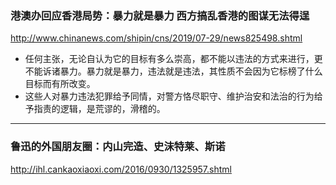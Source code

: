 ### 港澳办回应香港局势：暴力就是暴力 西方搞乱香港的图谋无法得逞
http://www.chinanews.com/shipin/cns/2019/07-29/news825498.shtml
- 任何主张，无论自认为它的目标有多么崇高，都不能以违法的方式来进行，更不能诉诸暴力。暴力就是暴力，违法就是违法，其性质不会因为它标榜了什么目标而有所改变。
- 这些人对暴力违法犯罪给予同情，对警方恪尽职守、维护治安和法治的行为给予指责的逻辑，是荒谬的，滑稽的。
--- 
### 鲁迅的外国朋友圈：内山完造、史沫特莱、斯诺
http://ihl.cankaoxiaoxi.com/2016/0930/1325957.shtml